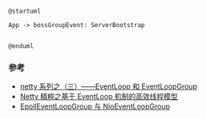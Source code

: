 ###

```plantuml
@startuml

App -> bossGroupEvent: ServerBootstrap


@enduml
```

### 参考

- [netty 系列之（三）——EventLoop 和 EventLoopGroup](https://www.jianshu.com/p/f94f7005c2cd)
- [Netty 精粹之基于 EventLoop 机制的高效线程模型](https://www.cnblogs.com/heavenhome/articles/6554262.html)
- [EpollEventLoopGroup 与 NioEventLoopGroup](https://blog.csdn.net/alex_xfboy/article/details/89643638)
